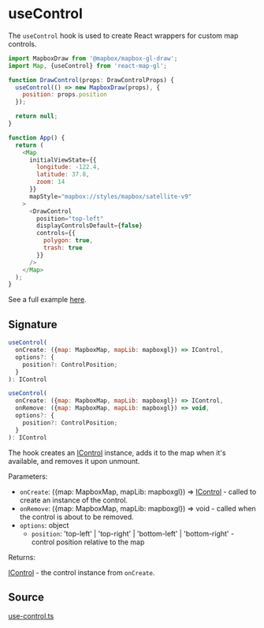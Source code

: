 # useControl

The `useControl` hook is used to create React wrappers for custom map controls.

```js
import MapboxDraw from '@mapbox/mapbox-gl-draw';
import Map, {useControl} from 'react-map-gl';

function DrawControl(props: DrawControlProps) {
  useControl(() => new MapboxDraw(props), {
    position: props.position
  });

  return null;
}

function App() {
  return (
    <Map
      initialViewState={{
        longitude: -122.4,
        latitude: 37.8,
        zoom: 14
      }}
      mapStyle="mapbox://styles/mapbox/satellite-v9"
    >
      <DrawControl
        position="top-left"
        displayControlsDefault={false}
        controls={{
          polygon: true,
          trash: true
        }}
      />
    </Map>
  );
}
```

See a full example [here](/examples/draw-polygon).

## Signature

```js
useControl(
  onCreate: ({map: MapboxMap, mapLib: mapboxgl}) => IControl,
  options?: {
    position?: ControlPosition;
  }
): IControl

useControl(
  onCreate: ({map: MapboxMap, mapLib: mapboxgl}) => IControl,
  onRemove: ({map: MapboxMap, mapLib: mapboxgl}) => void,
  options?: {
    position?: ControlPosition;
  }
): IControl
```

The hook creates an [IControl](https://docs.mapbox.com/mapbox-gl-js/api/markers/#icontrol) instance, adds it to the map when it's available, and removes it upon unmount.

Parameters:

- `onCreate`: ({map: MapboxMap, mapLib: mapboxgl}) => [IControl](/docs/api-reference/types.md#icontrol) - called to create an instance of the control.
- `onRemove`: ({map: MapboxMap, mapLib: mapboxgl}) => void - called when the control is about to be removed.
- `options`: object
  + `position`: 'top-left' | 'top-right' | 'bottom-left' | 'bottom-right' - control position relative to the map

Returns:

[IControl](/docs/api-reference/types.md#icontrol) - the control instance from `onCreate`.


## Source

[use-control.ts](https://github.com/visgl/react-map-gl/tree/master/src/components/use-control.ts)
